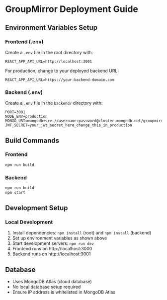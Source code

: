 # GroupMirror Deployment Guide

## Environment Variables Setup

### Frontend (.env)
Create a `.env` file in the root directory with:
```
REACT_APP_API_URL=http://localhost:3001
```

For production, change to your deployed backend URL:
```
REACT_APP_API_URL=https://your-backend-domain.com
```

### Backend (.env)
Create a `.env` file in the `backend/` directory with:
```
PORT=3001
NODE_ENV=production
MONGO_URI=mongodb+srv://username:password@cluster.mongodb.net/groupmirror
JWT_SECRET=your_jwt_secret_here_change_this_in_production
```

## Build Commands

### Frontend
```bash
npm run build
```

### Backend
```bash
npm run build
npm start
```

## Development Setup

### Local Development
1. Install dependencies: `npm install` (root) and `npm install` (backend)
2. Set up environment variables as shown above
3. Start development servers: `npm run dev`
4. Frontend runs on http://localhost:3000
5. Backend runs on http://localhost:3001

## Database
- Uses MongoDB Atlas (cloud database)
- No local database setup required
- Ensure IP address is whitelisted in MongoDB Atlas

